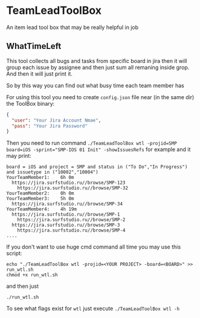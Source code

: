 # TeamLeadToolBox
An item lead tool box that may be really helpful in job

## WhatTimeLeft

This tool collects all bugs and tasks from specific board in jira then it will group each issue by assignee and then just sum all remaning inside grop. And then it will just print it. 

So by this way you can find out what busy time each team member has

For using this tool you need to create `config.json` file near (in the same dir) the ToolBox binary:

```JSON
{
  "user": "Your Jira Account Nmae",
  "pass": "Your Jira Password"
}
```

Then you need to run command `./TeamLeadToolBox wtl -projid=SMP board=iOS -sprint="SMP-IOS 01 Init" -showIssuesRefs` for example and it may print:

```
board = iOS and project = SMP and status in ("To Do","In Progress") and issuetype in ("10002","10004")
YourTeamMember1: 	6h 0m
  https://jira.surfstudio.ru//browse/SMP-123
	https://jira.surfstudio.ru//browse/SMP-32
YourTeamMember2: 	0h 0m
YourTeamMember3: 	5h 0m
  https://jira.surfstudio.ru//browse/SMP-34
YourTeamMember4: 	4h 19m
  https://jira.surfstudio.ru//browse/SMP-1
	https://jira.surfstudio.ru//browse/SMP-2
  https://jira.surfstudio.ru//browse/SMP-3
	https://jira.surfstudio.ru//browse/SMP-4
....
```

If you don't want to use huge cmd command all time you may use this script:

```Shell
echo "./TeamLeadToolBox wtl -projid=<YOUR PROJECT> -board=<BOARD>" >> run_wtl.sh
chmod +x run_wtl.sh
```

and then just

```Shell
./run_wtl.sh
```

To see what flags exist for `wtl` just execute `./TeamLeadToolBox wtl -h`
